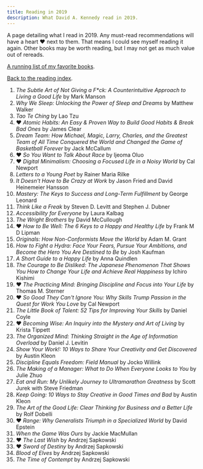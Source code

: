 ```yaml
---
title: Reading in 2019
description: What David A. Kennedy read in 2019.
---
```


A page detailing what I read in 2019. Any must-read recommendations will have a heart &hearts; next to them. That means I could see myself reading it again. Other books may be worth reading, but I may not get as much value out of rereads.

[A running list of my favorite books](/reading/favorites/).

[Back to the reading index](/reading/).

1. _The Subtle Art of Not Giving a F\*ck: A Counterintuitive Approach to Living a Good Life_ by Mark Manson
2. _Why We Sleep: Unlocking the Power of Sleep and Dreams_ by Matthew Walker
3. _Tao Te Ching_ by Lao Tzu
4. &hearts; _Atomic Habits: An Easy & Proven Way to Build Good Habits & Break Bad Ones_ by James Clear
5. _Dream Team: How Michael, Magic, Larry, Charles, and the Greatest Team of All Time Conquered the World and Changed the Game of Basketball Forever_ by Jack McCallum
6. &hearts; _So You Want to Talk About Race_ by Ijeoma Oluo
7. &hearts; _Digital Minimalism: Choosing a Focused Life in a Noisy World_ by Cal Newport
8. _Letters to a Young Poet_ by Rainer Maria Rilke
9. _It Doesn't Have to Be Crazy at Work_ by Jason Fried and David Heinemeier Hansson
10. _Mastery: The Keys to Success and Long-Term Fulfillment_ by George Leonard
11. _Think Like a Freak_ by Steven D. Levitt and Stephen J. Dubner
12. _Accessibility for Everyone_ by Laura Kalbag
13. _The Wright Brothers_ by David McCullough
14. &hearts; _How to Be Well: The 6 Keys to a Happy and Healthy Life_ by Frank M D Lipman
15. _Originals: How Non-Conformists Move the World_ by Adam M. Grant
16. _How to Fight a Hydra: Face Your Fears, Pursue Your Ambitions, and Become the Hero You Are Destined to Be_ by Josh Kaufman
17. _A Short Guide to a Happy Life_ by Anna Quindlen
18. _The Courage to Be Disliked: The Japanese Phenomenon That Shows You How to Change Your Life and Achieve Real Happiness_ by Ichiro Kishimi
19. &hearts; _The Practicing Mind: Bringing Discipline and Focus into Your Life_ by Thomas M. Sterner
20. &hearts; _So Good They Can't Ignore You: Why Skills Trump Passion in the Quest for Work You Love_ by Cal Newport
21. _The Little Book of Talent: 52 Tips for Improving Your Skills_ by Daniel Coyle
22. &hearts; _Becoming Wise: An Inquiry into the Mystery and Art of Living_ by Krista Tippett
23. _The Organized Mind: Thinking Straight in the Age of Information Overload_ by Daniel J. Levitin
24. _Show Your Work!: 10 Ways to Share Your Creativity and Get Discovered_ by Austin Kleon
25. _Discipline Equals Freedom: Field Manual_ by Jocko Willink
26. _The Making of a Manager: What to Do When Everyone Looks to You_ by Julie Zhuo
27. _Eat and Run: My Unlikely Journey to Ultramarathon Greatness_ by Scott Jurek with Steve Friedman
28. _Keep Going: 10 Ways to Stay Creative in Good Times and Bad_ by Austin Kleon
29. _The Art of the Good Life: Clear Thinking for Business and a Better Life_ by Rolf Dobelli
30. &hearts; _Range: Why Generalists Triumph in a Specialized World_ by David Epstein
31. _When the Game Was Ours_ by Jackie MacMullan
32. &hearts; _The Last Wish_ by Andrzej Sapkowski
33. &hearts; _Sword of Destiny_ by Andrzej Sapkowski
34. _Blood of Elves_ by Andrzej Sapkowski
35. _The Time of Contempt_ by Andrzej Sapkowski
